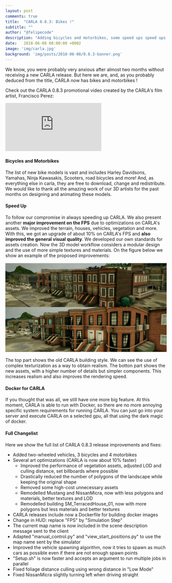 ```yaml
---
layout: post
comments: true
title:  "CARLA 0.8.3: Bikes !"
subtitle: ""
author: "@felipecode"
description: "Adding bicycles and motorbikes, some speed ups speed ups and docker."
date:   2018-06-08 08:00:00 +0002
image: 'img/carla.jpg'
background: 'img/posts/2018-06-08/0.8.3-banner.png'
---
```


We know, you were probably very
 anxious after almost two months without receiving a new
CARLA release. But here we are, and, as you probably
deduced from the title, CARLA now has bikes and motorbikes !

Check out the CARLA 0.8.3 promotional video
created by the CARLA's film artist, Francisco Perez:

<div class="intrinsic-container intrinsic-container-16x9">
  <iframe src="https://www.youtube.com/embed/6uCbRHj3ojo?feature=oembed&vq=hd720" frameborder="0" gesture="media" allowfullscreen="" class="fluidvids-item" data-fluidvids="loaded"></iframe>
</div>

#### Bicycles and Motorbikes


The list of new bike models is vast and includes Harley Davidsons,
Yamahas, Ninja Kawasakis, Scooters, road bicycles and more!
And, as everything else in carla,
they are free to download, change and redistribute. We would like
to thank all the  amazing work of our 3D artists for the past months
on designing and animating these models.


#### Speed Up

To follow our compromise in always speeding up CARLA. We also present
another **major improvement on the FPS** due to optimizations on CARLA's assets.
We improved the terrain, houses, vehicles, vegetation and more.
 With this, we got an upgrade of about 10% on CARLA's FPS
 and **also improved the general visual quality**.
 We developed our own standards for assets creation. Now the 3D model
 workflow considers a modular design and the use of more
 simple textures and materials. On the figure below we show an example
 of the proposed improvements:

![benchmark diagram](/img/posts/2018-06-08/new_assets.png)

 The top part shows  the old CARLA building style. We can see the use
 of complex texturization as a way to obtain realism.
The botton part shows the new assets, with a higher number of details
but simpler components. This increases realism and also improves
the rendering speed.





#### Docker for CARLA

If you thought that was all, we still have one more big feature.
At this moment, CARLA is able to run with Docker, so there are no
more  annoying specific system requirements for
running CARLA. You can just go into your server and execute CARLA
on a selected gpu, all that using the dark magic of docker.

#### Full Changelist

Here we show the full list of CARLA 0.8.3 release improvements and fixes:

  * Added two-wheeled vehicles, 3 bicycles and 4 motorbikes
  * Several art optimizations (CARLA is now about 10% faster)
    - Improved the performance of vegetation assets, adjusted LOD and culling distance, set billboards where possible
    - Drastically reduced the number of polygons of the landscape while keeping the original shape
    - Removed some high-cost unnecessary assets
    - Remodelled Mustang and NissanMicra, now with less polygons and materials, better textures and LOD
    - Remodelled building SM_TerracedHouse_01, now with more polygons but less materials and better textures
  * CARLA releases include now a Dockerfile for building docker images
  * Change in HUD: replace "FPS" by "Simulation Step"
  * The current map name is now included in the scene description message sent to the client
  * Adapted "manual_control.py" and "view_start_positions.py" to use the map name sent by the simulator
  * Improved the vehicle spawning algorithm, now it tries to spawn as much cars as possible even if there are not enough spawn points
  * "Setup.sh" is now faster and accepts an argument to run multiple jobs in parallel
  * Fixed foliage distance culling using wrong distance in "Low Mode"
  * Fixed NissanMicra slightly turning left when driving straight
